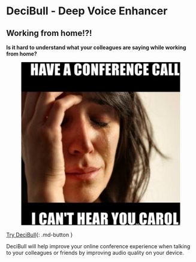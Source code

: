 # DeciBull - Deep Voice Enhancer

## Working from home!?!

**Is it hard to understand what your colleagues are saying while working from home?**
<figure>
  <img src="/img/conference_call.PNG" width="450">
</figure>

[Try DeciBull](About){: .md-button }

DeciBull will help improve your online conference experience when talking to your colleagues or friends by improving audio quality on your device.
